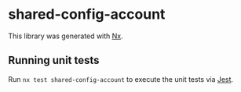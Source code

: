 # shared-config-account

This library was generated with [Nx](https://nx.dev).

## Running unit tests

Run `nx test shared-config-account` to execute the unit tests via [Jest](https://jestjs.io).
